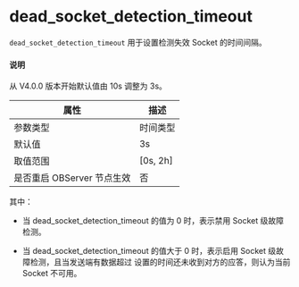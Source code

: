 # dead_socket_detection_timeout 


`dead_socket_detection_timeout` 用于设置检测失效 Socket 的时间间隔。


<main id="notice" type='explain'>
  <h4>说明</h4>
  <p>从 V4.0.0 版本开始默认值由 10s 调整为 3s。</p>
</main>

|      **属性**      |   **描述**   |
|------------------|------------|
| 参数类型             | 时间类型       |
| 默认值              | 3s        |
| 取值范围             | \[0s, 2h] |
| 是否重启 OBServer 节点生效 | 否          |

其中：

* 当 dead_socket_detection_timeout 的值为 0 时，表示禁用 Socket 级故障检测。

  

* 当 dead_socket_detection_timeout 的值大于 0 时，表示启用 Socket 级故障检测，且当发送端有数据超过 设置的时间还未收到对方的应答，则认为当前 Socket 不可用。

  



